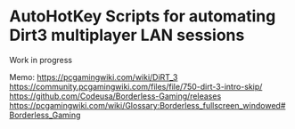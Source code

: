 # AutoHotKey Scripts for automating Dirt3 multiplayer LAN sessions
Work in progress


Memo:
https://pcgamingwiki.com/wiki/DiRT_3
https://community.pcgamingwiki.com/files/file/750-dirt-3-intro-skip/
https://github.com/Codeusa/Borderless-Gaming/releases
https://pcgamingwiki.com/wiki/Glossary:Borderless_fullscreen_windowed#Borderless_Gaming
